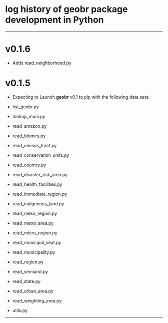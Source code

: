 # log history of geobr package development in Python

-------------------------------------------------------
# v0.1.6

* Adds read_neighborhood.py

# v0.1.5 

* Expecting to Launch **geobr** v0.1 to pip with the following data sets:

 * list_geobr.py
 * lookup_muni.py
 * read_amazon.py
 * read_biomes.py
 * read_census_tract.py
 * read_conservation_units.py
 * read_country.py
 * read_disaster_risk_area.py
 * read_health_facilities.py
 * read_immediate_region.py
 * read_indigenous_land.py
 * read_meso_region.py
 * read_metro_area.py
 * read_micro_region.py
 * read_municipal_seat.py
 * read_municipality.py
 * read_region.py
 * read_semiarid.py
 * read_state.py
 * read_urban_area.py
 * read_weighting_area.py
 * utils.py


-------------------------------------------------------
